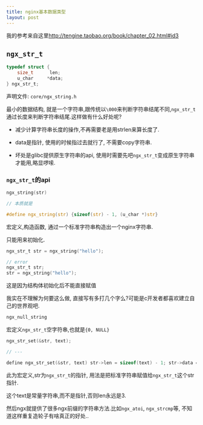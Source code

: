 ```yaml
---
title: nginx基本数据类型
layout: post
---
```


我的参考来自这里<http://tengine.taobao.org/book/chapter_02.html#id3>

`ngx_str_t`
-----

```c
typedef struct {
    size_t      len;
    u_char     *data;
} ngx_str_t;
```

声明文件: `core/ngx_string.h`

最小的数据结构, 就是一个字符串,跟传统以`\000`来判断字符串结尾不同,`ngx_str_t`通过长度来判断字符串结尾.这样做有什么好处呢?

- 减少计算字符串长度的操作,不再需要老是用strlen来算长度了.

- data是指针, 使用的时候指过去就行了, 不需要copy字符串.

- 坏处是glibc提供原生字符串的api, 使用时需要先吧`ngx_str_t`变成原生字符串才能用,略显啰嗦.

### `ngx_str_t`的api

```c
ngx_string(str)

// 本质就是

#define ngx_string(str) {sizeof(str) - 1, (u_char *)str}
```

宏定义,构造函数, 通过一个标准字符串构造出一个nginx字符串.

只能用来初始化.

```c
ngx_str_t str = ngx_string("hello");

// error
ngx_str_t str;
str = ngx_string("hello");
```

这是因为结构体初始化后不能直接赋值

我实在不理解为何要这么做, 直接写有多打几个字么?可能是c开发者都喜欢建立自己的世界观吧.

```c
ngx_null_string
```

宏定义`ngx_str_t`空字符串,也就是`{0, NULL}`


```c
ngx_str_set(&str, text);

// ---

define ngx_str_set(&str, text) str->len = sizeof(text) - 1; str->data = (u_char *)text
```

此为宏定义,str为`ngx_str_t`的指针, 用法是把标准字符串赋值给`ngx_str_t`这个str指针.

这个text是常量字符串,而不是指针,否则len永远是3.

然后ngx就提供了很多ngx前缀的字符串方法.比如`ngx_atoi`, `ngx_strcmp`等, 不知道这样重复造轮子有啥真正的好处..
